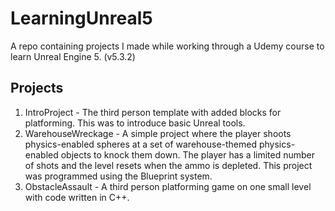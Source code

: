 # LearningUnreal5
 A repo containing projects I made while working through a Udemy course to learn Unreal Engine 5. (v5.3.2)
 
## Projects
1. IntroProject - The third person template with added blocks for platforming. This was to introduce basic Unreal tools.
2. WarehouseWreckage - A simple project where the player shoots physics-enabled spheres at a set of warehouse-themed physics-enabled objects to knock them down. The player has a limited number of shots and the level resets when the ammo is depleted. This project was programmed using the Blueprint system.
3. ObstacleAssault - A third person platforming game on one small level with code written in C++.
